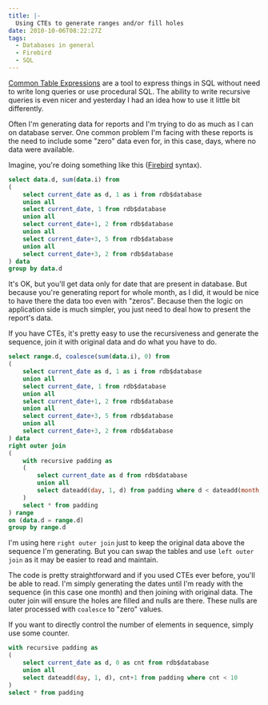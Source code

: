 ```yaml
---
title: |-
  Using CTEs to generate ranges and/or fill holes
date: 2010-10-06T08:22:27Z
tags:
  - Databases in general
  - Firebird
  - SQL
---
```

[Common Table Expressions][1] are a tool to express things in SQL without need to write long queries or use procedural SQL. The ability to write recursive queries is even nicer and yesterday I had an idea how to use it little bit differently.

Often I'm generating data for reports and I'm trying to do as much as I can on database server. One common problem I'm facing with these reports is the need to include some "zero" data even for, in this case, days, where no data were available.

Imagine, you're doing something like this ([Firebird][2] syntax).

```sql
select data.d, sum(data.i) from
(
	select current_date as d, 1 as i from rdb$database
	union all
	select current_date, 1 from rdb$database
	union all
	select current_date+1, 2 from rdb$database
	union all
	select current_date+3, 5 from rdb$database
	union all
	select current_date+3, 2 from rdb$database
) data
group by data.d
```

It's OK, but you'll get data only for date that are present in database. But because you're generating report for whole month, as I did, it would be nice to have there the data too even with "zeros". Because then the logic on application side is much simpler, you just need to deal how to present the report's data.

If you have CTEs, it's pretty easy to use the recursiveness and generate the sequence, join it with original data and do what you have to do.

```sql
select range.d, coalesce(sum(data.i), 0) from
(
	select current_date as d, 1 as i from rdb$database
	union all
	select current_date, 1 from rdb$database
	union all
	select current_date+1, 2 from rdb$database
	union all
	select current_date+3, 5 from rdb$database
	union all
	select current_date+3, 2 from rdb$database
) data
right outer join
(
	with recursive padding as
	(
		select current_date as d from rdb$database
		union all
		select dateadd(day, 1, d) from padding where d < dateadd(month, 1, current_date)
	)
	select * from padding
) range
on (data.d = range.d)
group by range.d
```

I'm using here `right outer join` just to keep the original data above the sequence I'm generating. But you can swap the tables and use `left outer join` as it may be easier to read and maintain.

The code is pretty straightforward and if you used CTEs ever before, you'll be able to read. I'm simply generating the dates until I'm ready with the sequence (in this case one month) and then joining with original data. The outer join will ensure the holes are filled and nulls are there. These nulls are later processed with `coalesce` to "zero" values.

If you want to directly control the number of elements in sequence, simply use some counter.

```sql
with recursive padding as
(
	select current_date as d, 0 as cnt from rdb$database
	union all
	select dateadd(day, 1, d), cnt+1 from padding where cnt < 10
)
select * from padding
```

[1]: http://en.wikipedia.org/wiki/Common_table_expressions
[2]: http://www.firebirdsql.org